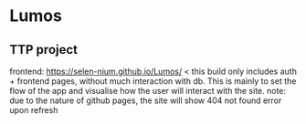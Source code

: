 # Lumos
## TTP project

frontend: https://selen-nium.github.io/Lumos/ 
< this build only includes auth + frontend pages, without much interaction with db. This is mainly to set the flow of the app and visualise how the user will interact with the site. note: due to the nature of github pages, the site will show 404 not found error upon refresh
